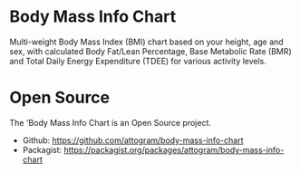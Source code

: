 #  Body Mass Info Chart

Multi-weight Body Mass Index (BMI) chart based on your height, age and sex, with calculated Body Fat/Lean Percentage, Base Metabolic Rate (BMR) and Total Daily Energy Expenditure (TDEE) for various activity levels.

# Open Source

The 'Body Mass Info Chart is an Open Source project.
* Github: https://github.com/attogram/body-mass-info-chart
* Packagist: https://packagist.org/packages/attogram/body-mass-info-chart
